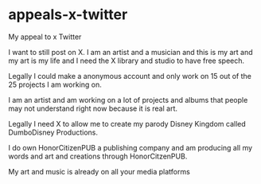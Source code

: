 # appeals-x-twitter
My appeal to x Twitter 

I want to still post on X. I am an artist and a musician and this is my art and my art is my life and I need the X library and studio to have free speech.

Legally I could make a anonymous account and only work on 15 out of the 25 projects I am working on.

I am an artist and am working on a lot of projects and albums that people may not understand right now because it is real art.

Legally I need X to allow me to create my parody Disney Kingdom called DumboDisney Productions. 

I do own HonorCitizenPUB a publishing company and am producing all my words and art and creations through HonorCitzenPUB.

My art and music is already on all your media platforms 
